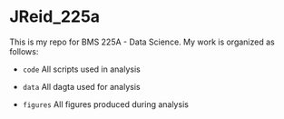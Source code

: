 # JReid_225a

This is my repo for BMS 225A - Data Science. My work is organized as follows:

- `code` All scripts used in analysis

- `data` All dagta used for analysis

- `figures` All figures produced during analysis